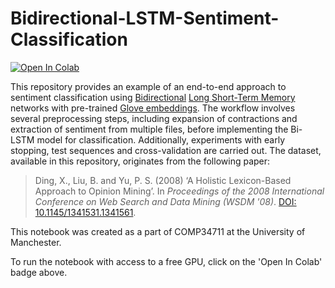 # Bidirectional-LSTM-Sentiment-Classification

[![Open In Colab](https://colab.research.google.com/assets/colab-badge.svg)](https://colab.research.google.com/drive/1xPGlzrhixdJjNDbuj2FYJLvE1wG7nql7?pli=1)

This repository provides an example of an end-to-end approach to sentiment classification using [Bidirectional](https://en.wikipedia.org/wiki/Bidirectional_recurrent_neural_networks) [Long Short-Term Memory](https://en.wikipedia.org/wiki/Long_short-term_memory) networks with pre-trained [Glove embeddings](https://nlp.stanford.edu/projects/glove/). The workflow involves several preprocessing steps, including expansion of contractions and extraction of sentiment from multiple files, before implementing the Bi-LSTM model for classification. Additionally, experiments with early stopping, test sequences and cross-validation are carried out. The dataset, available in this repository, originates from the following paper:

> Ding, X., Liu, B. and Yu, P. S. (2008) ‘A Holistic Lexicon-Based Approach to Opinion Mining’. In *Proceedings of the 2008 International Conference on Web Search and Data Mining (WSDM '08)*. [DOI: 10.1145/1341531.1341561](https://dl.acm.org/doi/10.1145/1341531.1341561).

This notebook was created as a part of COMP34711 at the University of Manchester.

To run the notebook with access to a free GPU, click on the 'Open In Colab' badge above.
